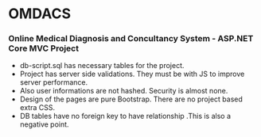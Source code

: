 # OMDACS
### Online Medical Diagnosis and Concultancy System - ASP.NET Core MVC Project

- db-script.sql has necessary tables for the project.
- Project has server side validations. They must be with JS to improve server performance.
- Also user informations are not hashed. Security is almost none.
- Design of the pages are pure Bootstrap. There are no project based extra CSS. 
- DB tables have no foreign key to have relationship .This is also a negative point.
